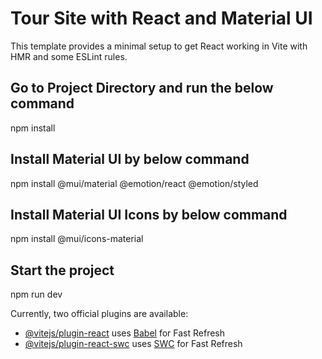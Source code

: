 # Tour Site with React and Material UI

This template provides a minimal setup to get React working in Vite with HMR and some ESLint rules.


## Go to Project Directory and run the below command
npm install

## Install Material UI by below command

npm install @mui/material @emotion/react @emotion/styled

## Install Material UI Icons by below command

npm install @mui/icons-material

## Start the project

npm run dev


Currently, two official plugins are available:

- [@vitejs/plugin-react](https://github.com/vitejs/vite-plugin-react/blob/main/packages/plugin-react/README.md) uses [Babel](https://babeljs.io/) for Fast Refresh
- [@vitejs/plugin-react-swc](https://github.com/vitejs/vite-plugin-react-swc) uses [SWC](https://swc.rs/) for Fast Refresh
